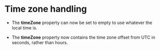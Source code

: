 # Time zone handling

* The **timeZone** property can now be set to empty to use whatever the local
  time is.

* The **timeZone** property now contains the time zone offset from UTC in
  seconds, rather than hours.
